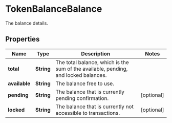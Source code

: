 

# TokenBalanceBalance

The balance details.

## Properties

| Name | Type | Description | Notes |
|------------ | ------------- | ------------- | -------------|
|**total** | **String** | The total balance, which is the sum of the available, pending, and locked balances. |  |
|**available** | **String** | The balance free to use. |  |
|**pending** | **String** | The balance that is currently pending confirmation. |  [optional] |
|**locked** | **String** | The balance that is currently not accessible to transactions. |  [optional] |



